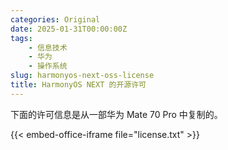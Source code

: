 ```yaml
---
categories: Original
date: 2025-01-31T00:00:00Z
tags:
    - 信息技术
    - 华为
    - 操作系统
slug: harmonyos-next-oss-license
title: HarmonyOS NEXT 的开源许可
---
```


下面的许可信息是从一部华为 Mate 70 Pro 中复制的。

{{< embed-office-iframe file="license.txt" >}}
